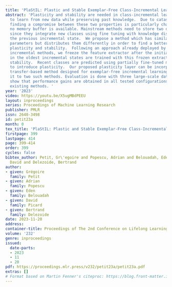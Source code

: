 ```yaml
---
title: 'PlaStIL: Plastic and Stable Exemplar-Free Class-Incremental Learning'
abstract: 'Plasticity and stability are needed in class-incremental learning in order
  to learn from new data while preserving past knowledge.  Due to catastrophic forgetting,
  finding a compromise between these two properties is particularly challenging when
  no memory buffer is available. Mainstream methods need to store two deep models
  since they integrate new classes using fine tuning with knowledge distillation from
  the previous incremental state.  We propose a method which has similar number of
  parameters but distributes them differently in order to find a better balance between
  plasticity and stability.  Following an approach already deployed by transfer-based
  incremental methods, we freeze the feature extractor after the initial state.  Classes
  in the oldest incremental states are trained with this frozen extractor to ensure
  stability.  Recent classes are predicted using partially fine-tuned models in order
  to introduce plasticity.  Our proposed plasticity layer can be incorporated to any
  transfer-based method designed for exemplar-free incremental learning, and we apply
  it to two such methods. Evaluation is done with three large-scale datasets. Results
  show that performance gains are obtained in all tested configurations compared to
  existing methods. '
year: '2023'
video: https://youtu.be/X5ugMBdPEEU
layout: inproceedings
series: Proceedings of Machine Learning Research
publisher: PMLR
issn: 2640-3498
id: petit23a
month: 0
tex_title: 'PlaStIL: Plastic and Stable Exemplar-Free Class-Incremental Learning'
firstpage: 399
lastpage: 414
page: 399-414
order: 399
cycles: false
bibtex_author: Petit, Gr\'egoire and Popescu, Adrian and Belouadah, Eden and Picard,
  David and Delezoide, Bertrand
author:
- given: Grégoire
  family: Petit
- given: Adrian
  family: Popescu
- given: Eden
  family: Belouadah
- given: David
  family: Picard
- given: Bertrand
  family: Delezoide
date: 2023-11-20
address:
container-title: Proceedings of The 2nd Conference on Lifelong Learning Agents
volume: '232'
genre: inproceedings
issued:
  date-parts:
  - 2023
  - 11
  - 20
pdf: https://proceedings.mlr.press/v232/petit23a/petit23a.pdf
extras: []
# Format based on Martin Fenner's citeproc: https://blog.front-matter.io/posts/citeproc-yaml-for-bibliographies/
---
```

